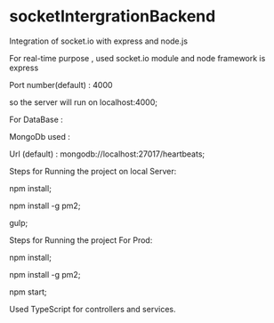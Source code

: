 # socketIntergrationBackend
Integration of socket.io with express and node.js

For real-time purpose , used socket.io module and node framework is express

Port number(default) : 4000

so the server will run on localhost:4000;

For DataBase :

MongoDb used :

Url (default) : mongodb://localhost:27017/heartbeats;

Steps for Running the project on local Server:

npm install;

npm install -g pm2;

gulp;

Steps for Running the project For Prod:

npm install;

npm install -g pm2;

npm start;


Used TypeScript for controllers and services.
